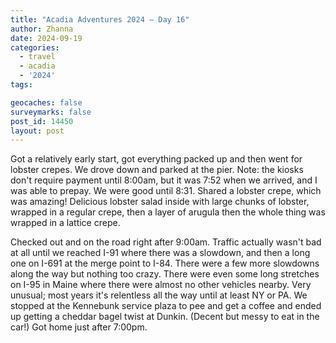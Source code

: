 ```yaml
---
title: "Acadia Adventures 2024 – Day 16"
author: Zhanna
date: 2024-09-19
categories: 
  - travel
  - acadia
  - '2024'
tags:

geocaches: false
surveymarks: false
post_id: 14450
layout: post
---
```


Got a relatively early start, got everything packed up and then went for lobster crepes. We drove down and parked at the pier. Note: the kiosks don't require payment until 8:00am, but it was 7:52 when we arrived, and I was able to prepay. We were good until 8:31. Shared a lobster crepe, which was amazing! Delicious lobster salad inside with large chunks of lobster, wrapped in a regular crepe, then a layer of arugula then the whole thing was wrapped in a lattice crepe. 

Checked out and on the road right after 9:00am. Traffic actually wasn't bad at all until we reached I-91 where there was a slowdown, and then a long one on I-691 at the merge point to I-84. There were a few more slowdowns along the way but nothing too crazy. There were even some long stretches on I-95 in Maine where there were almost no other vehicles nearby. Very unusual; most years it's relentless all the way until at least NY or PA. We stopped at the Kennebunk service plaza to pee and get a coffee and ended up getting a cheddar bagel twist at Dunkin. (Decent but messy to eat in the car!) Got home just after 7:00pm.